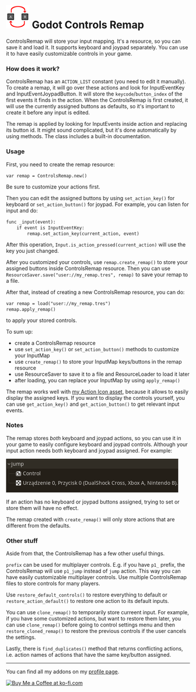 # <img src="https://github.com/KoBeWi/Godot-Input-Remap/blob/master/Media/Icon.png" width="64" height="64"> Godot Controls Remap

ControlsRemap will store your input mapping. It's a resource, so you can save it and load it. It supports keyboard and joypad separately. You can use it to have easily customizable controls in your game.

### How does it work?

ControlsRemap has an `ACTION_LIST` constant (you need to edit it manually). To create a remap, it will go over these actions and look for InputEventKey and InputEventJoypadButton. It will store the `keycode`/`button_index` of the first events it finds in the action. When the ControlsRemap is first created, it will use the currently assigned buttons as defaults, so it's important to create it before any input is edited.

The remap is applied by looking for InputEvents inside action and replacing its button id. It might sound complicated, but it's done automatically by using methods. The class includes a built-in documentation.

### Usage

First, you need to create the remap resource:
```GDScript
var remap = ControlsRemap.new()
```
Be sure to customize your actions first.

Then you can edit the assigned buttons by using `set_action_key()` for keyboard or `set_action_button()` for joypad. For example, you can listen for input and do:
```GDSCript
func _input(event):
    if event is InputEventKey:
        remap.set_action_key(current_action, event)
```
After this operation, `Input.is_action_pressed(current_action)` will use the key you just changed.

After you customized your controls, use `remap.create_remap()` to store your assigned buttons inside ControlsRemap resource. Then you can use `ResourceSaver.save("user://my_remap.tres", remap)` to save your remap to a file.

After that, instead of creating a new ControlsRemap resource, you can do:
```GDScript
var remap = load("user://my_remap.tres")
remap.apply_remap()
```
to apply your stored controls.

To sum up:
- create a ControlsRemap resource
- use `set_action_key()` or `set_action_button()` methods to customize your InputMap
- use `create_remap()` to store your InputMap keys/buttons in the remap resource
- use ResourceSaver to save it to a file and ResourceLoader to load it later
- after loading, you can replace your InputMap by using `apply_remap()`

The remap works well with [my Action Icon asset](https://github.com/KoBeWi/Godot-Action-Icon), because it allows to easily display the assigned keys. If you want to display the controls yourself, you can use `get_action_key()` and `get_action_button()` to get relevant input events.

### Notes

The remap stores *both* keyboard and joypad actions, so you can use it in your game to easily configure keyboard and joypad controls. Although your input action needs both keyboard and joypad assigned. For example:

![](https://github.com/KoBeWi/Godot-Input-Remap/blob/master/Media/ReadmeExampleAction.png)

If an action has no keyboard or joypad buttons assigned, trying to set or store them will have no effect.

The remap created with `create_remap()` will only store actions that are different from the defaults.

### Other stuff

Aside from that, the ControlsRemap has a few other useful things.

`prefix` can be used for multiplayer controls. E.g. if you have `p1_` prefix, the ControlsRemap will use `p1_jump` instead of `jump` action. This way you can have easily customizable multiplayer controls. Use multiple ControlsRemap files to store controls for many players.

Use `restore_default_controls()` to restore everything to default or `restore_action_default()` to restore one action to its default inputs.

You can use `clone_remap()` to temporarily store curreent input. For example, if you have some customized actions, but want to restore them later, you can use `clone_remap()` before going to control settings menu and then `restore_cloned_remap()` to restore the previous controls if the user cancels the settings.

Lastly, there is `find_duplicates()` method that returns conflicting actions, i.e. action names of actions that have the same key/button assigned.

___
You can find all my addons on my [profile page](https://github.com/KoBeWi).

<a href='https://ko-fi.com/W7W7AD4W4' target='_blank'><img height='36' style='border:0px;height:36px;' src='https://cdn.ko-fi.com/cdn/kofi1.png?v=3' border='0' alt='Buy Me a Coffee at ko-fi.com' /></a>
